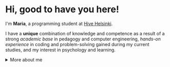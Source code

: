 # Hi, good to have you here!

I'm **Maria**, a programming student at [Hive Helsinki](https://www.hive.fi/en/).

I have a **unique** combination of knowledge and competence as a result of a strong *academic base* in pedagogy and computer engineering, *hands-on experience* in coding and problem-solving gained during my current studies, and my interest in psychology and learning.


<details>
<summary>
  More about me
</summary>

---

## 💡 Education

- **Current Studies**:   
  - *Software developement* at [Hive Helsinki](https://www.hive.fi/en/)   
  - Languages and techonogies: *C, C++, Unix, Shell, Git, Web development*   
  - Focus: *Basics of software development, problem-solving, teamwork, code review, learning to learn*   
  - Education language: English   

- **Academic IT education**:   
  - 2 years *Computer Engineering* at [Åbo Akademi](https://www.abo.fi/en/study-subject/computer-engineering/)  
  - Languages and technologies: *Python, Java, SQL*   
  - Focus: *Theoretical base for IT: algorithms, datastructures, maths, logic, project management*   
  - Education language: Swedish   

- **Pedagogy degree**:   
&nbsp;&nbsp;&nbsp;&nbsp;See details on my [LinkedIn profile](https://www.linkedin.com/in/maria-helenius/)

---

<img align="right" src="https://github-readme-stats.vercel.app/api/top-langs/?username=mariaaallotar&theme=dark&langs_count=3" />  
## 💻  IT Knowledge Base   

Here’s a snapshot of my current skill set and tools I’m comfortable with:

#### Languages
&nbsp;&nbsp;`C` • `C++` • `Java` • `Python` • `SQL`

#### Tools & Frameworks
&nbsp;&nbsp;`Git` • `Unix` 

---

## 🔋  Experience

You can find my full professional background, work experience, and education history on my [LinkedIn profile](https://www.linkedin.com/in/maria-helenius/).

---

## 💾  Check out some of my projects

- Minishell: a simple bash-like shell
  (TODO) link here   

- FDF: renders a transformable wireframe landscape  
  (TODO) link here   

---

## ✉️  Get in Touch

- [LinkedIn](https://www.linkedin.com/in/YOUR-LINKEDIN-USERNAME)

---

